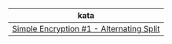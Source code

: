 |kata|
|--|
|[Simple Encryption #1 - Alternating Split](https://github.com/ThePoisoned1/Codewars/blob/main/java/6kyu/src/Kata.java)|
